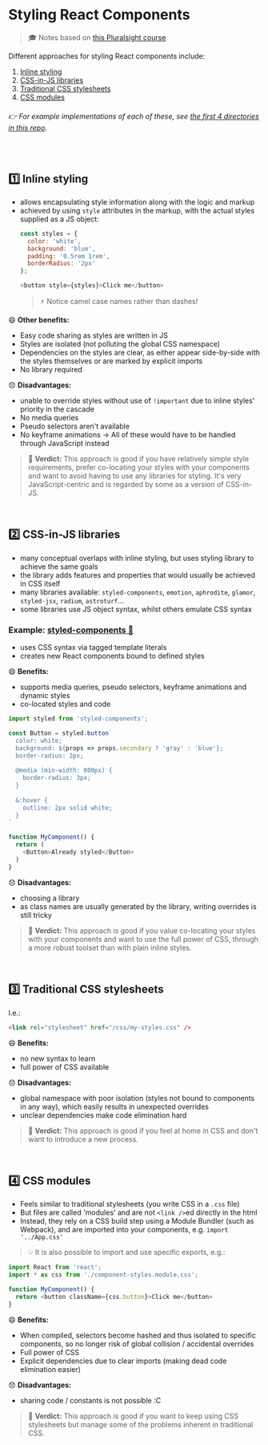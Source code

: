 # Styling React Components
> :mortar_board: Notes based on [this Pluralsight course](https://app.pluralsight.com/library/courses/react-components-styling/table-of-contents)

Different approaches for styling React components include:
1. [Inline styling](#one-inline-styling)
1. [CSS-in-JS libraries](#two-css-in-js-libraries)
1. [Traditional CSS stylesheets](#three-traditional-css-stylesheets)
1. [CSS modules](#four-css-modules)

###### :point_right: For example implementations of each of these, see [the first 4 directories in this repo](https://github.com/jaketrent/styling-react-components).

</br>

## :one: Inline styling
- allows encapsulating style information along with the logic and markup
- achieved by using `style` attributes in the markup, with the actual styles supplied as a JS object:
  ```js
  const styles = {
    color: 'white',
    background: 'blue',
    padding: '0.5rem 1rem',
    borderRadius: '2px'
  };
  
  <button style={styles}>Click me</button>
  ```
  > :zap: Notice camel case names rather than dashes!

:smile: **Other benefits:**
- Easy code sharing as styles are written in JS
- Styles are isolated (not polluting the global CSS namespace)
- Dependencies on the styles are clear, as either appear side-by-side with the styles themselves or are marked by explicit imports
- No library required

:disappointed: **Disadvantages:**
- unable to override styles without use of `!important` due to inline styles' priority in the cascade
- No media queries
- Pseudo selectors aren't available
- No keyframe animations
-> All of these would have to be handled through JavaScript instead

> :pencil: **Verdict:** This approach is good if you have relatively simple style requirements, prefer co-locating your styles with your components and want to avoid having to use any libraries for styling. It's very JavaScript-centric and is regarded by some as a version of CSS-in-JS.

</br>


## :two: CSS-in-JS libraries
- many conceptual overlaps with inline styling, but uses styling library to achieve the same goals
- the library adds features and properties that would usually be achieved in CSS itself
- many libraries available: `styled-components`, `emotion`, `aphrodite`, `glamor`, `styled-jsx`, `radium`, `astroturf`...
- some libraries use JS object syntax, whilst others emulate CSS syntax

### Example: [styled-components :nail_care:](https://styled-components.com/)
- uses CSS syntax via tagged template literals
- creates new React components bound to defined styles

:smile: **Benefits:**
- supports media queries, pseudo selectors, keyframe animations and dynamic styles
- co-located styles and code

```js
import styled from 'styled-components';

const Button = styled.button`
  color: white;
  background: ${props => props.secondary ? 'gray' : 'blue'};
  border-radius: 2px;
  
  @media (min-width: 800px) {
    border-radius: 3px;
  }
  
  &:hover {
    outline: 2px solid white;
  }
`

function MyComponent() {
  return (
    <Button>Already styled</Button>
  )
}
```

:disappointed: **Disadvantages:**
- choosing a library
- as class names are usually generated by the library, writing overrides is still tricky

> :pencil: **Verdict:** This approach is good if you value co-locating your styles with your components and want to use the full power of CSS, through a more robust toolset than with plain inline styles.

</br>


## :three: Traditional CSS stylesheets
I.e.:
```html
<link rel="stylesheet" href="/css/my-styles.css" />
```

:smile: **Benefits:**
- no new syntax to learn
- full power of CSS available

:disappointed: **Disadvantages:**
- global namespace with poor isolation (styles not bound to components in any way), which easily results in unexpected overrides
- unclear dependencies make code elimination hard

> :pencil: **Verdict:** This approach is good if you feel at home in CSS and don't want to introduce a new process.

</br>


## :four: CSS modules
- Feels similar to traditional stylesheets (you write CSS in a `.css` file)
- But files are called 'modules' and are not `<link />`ed directly in the html
- Instead, they rely on a CSS build step using a Module Bundler (such as Webpack), and are imported into your components, e.g. `import '../App.css'`

> :bulb: It is also possible to import and use specific exports, e.g.:
```js
import React from 'react';
import * as css from './component-styles.module.css';

function MyComponent() {
  return <button className={css.button}>Click me</button>
}
```

:smile: **Benefits:**
- When compiled, selectors become hashed and thus isolated to specific components, so no longer risk of global collision / accidental overrides
- Full power of CSS
- Explicit dependencies due to clear imports (making dead code elimination easier)

:disappointed: **Disadvantages:**
- sharing code / constants is not possible :C


> :pencil: **Verdict:** This approach is good if you want to keep using CSS stylesheets but manage some of the problems inherent in traditional CSS.

